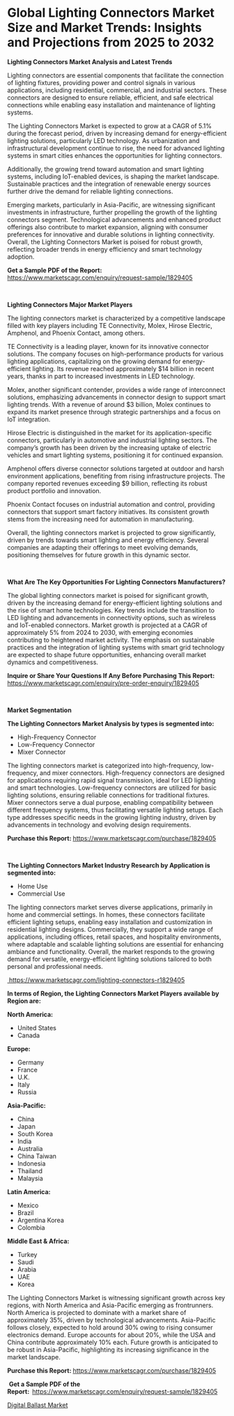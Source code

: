<p><h1>Global Lighting Connectors Market Size and Market Trends: Insights and Projections from 2025 to 2032</h1></p><p><strong>Lighting Connectors Market Analysis and Latest Trends</strong></p>
<p><p>Lighting connectors are essential components that facilitate the connection of lighting fixtures, providing power and control signals in various applications, including residential, commercial, and industrial sectors. These connectors are designed to ensure reliable, efficient, and safe electrical connections while enabling easy installation and maintenance of lighting systems.</p><p>The Lighting Connectors Market is expected to grow at a CAGR of 5.1% during the forecast period, driven by increasing demand for energy-efficient lighting solutions, particularly LED technology. As urbanization and infrastructural development continue to rise, the need for advanced lighting systems in smart cities enhances the opportunities for lighting connectors. </p><p>Additionally, the growing trend toward automation and smart lighting systems, including IoT-enabled devices, is shaping the market landscape. Sustainable practices and the integration of renewable energy sources further drive the demand for reliable lighting connections. </p><p>Emerging markets, particularly in Asia-Pacific, are witnessing significant investments in infrastructure, further propelling the growth of the lighting connectors segment. Technological advancements and enhanced product offerings also contribute to market expansion, aligning with consumer preferences for innovative and durable solutions in lighting connectivity. Overall, the Lighting Connectors Market is poised for robust growth, reflecting broader trends in energy efficiency and smart technology adoption.</p></p>
<p><strong>Get a Sample PDF of the Report:&nbsp;</strong> <a href="https://www.marketscagr.com/enquiry/request-sample/1829405?utm_campaign=2631&utm_medium=2&utm_source=Github&utm_content=ia&utm_term=06042025&utm_id=lighting-connectors">https://www.marketscagr.com/enquiry/request-sample/1829405</a></p>
<p>&nbsp;</p>
<p><strong>Lighting Connectors Major Market Players</strong></p>
<p><p>The lighting connectors market is characterized by a competitive landscape filled with key players including TE Connectivity, Molex, Hirose Electric, Amphenol, and Phoenix Contact, among others. </p><p>TE Connectivity is a leading player, known for its innovative connector solutions. The company focuses on high-performance products for various lighting applications, capitalizing on the growing demand for energy-efficient lighting. Its revenue reached approximately $14 billion in recent years, thanks in part to increased investments in LED technology.</p><p>Molex, another significant contender, provides a wide range of interconnect solutions, emphasizing advancements in connector design to support smart lighting trends. With a revenue of around $3 billion, Molex continues to expand its market presence through strategic partnerships and a focus on IoT integration.</p><p>Hirose Electric is distinguished in the market for its application-specific connectors, particularly in automotive and industrial lighting sectors. The company’s growth has been driven by the increasing uptake of electric vehicles and smart lighting systems, positioning it for continued expansion.</p><p>Amphenol offers diverse connector solutions targeted at outdoor and harsh environment applications, benefiting from rising infrastructure projects. The company reported revenues exceeding $9 billion, reflecting its robust product portfolio and innovation.</p><p>Phoenix Contact focuses on industrial automation and control, providing connectors that support smart factory initiatives. Its consistent growth stems from the increasing need for automation in manufacturing.</p><p>Overall, the lighting connectors market is projected to grow significantly, driven by trends towards smart lighting and energy efficiency. Several companies are adapting their offerings to meet evolving demands, positioning themselves for future growth in this dynamic sector.</p></p>
<p>&nbsp;</p>
<p><strong>What Are The Key Opportunities For Lighting Connectors Manufacturers?</strong></p>
<p><p>The global lighting connectors market is poised for significant growth, driven by the increasing demand for energy-efficient lighting solutions and the rise of smart home technologies. Key trends include the transition to LED lighting and advancements in connectivity options, such as wireless and IoT-enabled connectors. Market growth is projected at a CAGR of approximately 5% from 2024 to 2030, with emerging economies contributing to heightened market activity. The emphasis on sustainable practices and the integration of lighting systems with smart grid technology are expected to shape future opportunities, enhancing overall market dynamics and competitiveness.</p></p>
<p><strong>Inquire or Share Your Questions If Any Before Purchasing This Report:</strong> <a href="https://www.marketscagr.com/enquiry/pre-order-enquiry/1829405?utm_campaign=2631&utm_medium=2&utm_source=Github&utm_content=ia&utm_term=06042025&utm_id=lighting-connectors">https://www.marketscagr.com/enquiry/pre-order-enquiry/1829405</a></p>
<p>&nbsp;</p>
<p><strong>Market Segmentation</strong></p>
<p><strong>The Lighting Connectors Market Analysis by types is segmented into:</strong></p>
<p><ul><li>High-Frequency Connector</li><li>Low-Frequency Connector</li><li>Mixer Connector</li></ul></p>
<p><p>The lighting connectors market is categorized into high-frequency, low-frequency, and mixer connectors. High-frequency connectors are designed for applications requiring rapid signal transmission, ideal for LED lighting and smart technologies. Low-frequency connectors are utilized for basic lighting solutions, ensuring reliable connections for traditional fixtures. Mixer connectors serve a dual purpose, enabling compatibility between different frequency systems, thus facilitating versatile lighting setups. Each type addresses specific needs in the growing lighting industry, driven by advancements in technology and evolving design requirements.</p></p>
<p><strong>Purchase this Report:&nbsp;</strong><a href="https://www.marketscagr.com/purchase/1829405?utm_campaign=2631&utm_medium=2&utm_source=Github&utm_content=ia&utm_term=06042025&utm_id=lighting-connectors">https://www.marketscagr.com/purchase/1829405</a></p>
<p>&nbsp;</p>
<p><strong>The Lighting Connectors Market Industry Research by Application is segmented into:</strong></p>
<p><ul><li>Home Use</li><li>Commercial Use</li></ul></p>
<p><p>The lighting connectors market serves diverse applications, primarily in home and commercial settings. In homes, these connectors facilitate efficient lighting setups, enabling easy installation and customization in residential lighting designs. Commercially, they support a wide range of applications, including offices, retail spaces, and hospitality environments, where adaptable and scalable lighting solutions are essential for enhancing ambiance and functionality. Overall, the market responds to the growing demand for versatile, energy-efficient lighting solutions tailored to both personal and professional needs.</p></p>
<p><a href="https://www.marketscagr.com/lighting-connectors-r1829405?utm_campaign=2631&utm_medium=2&utm_source=Github&utm_content=ia&utm_term=06042025&utm_id=lighting-connectors">&nbsp;https://www.marketscagr.com/lighting-connectors-r1829405</a></p>
<p><strong>In terms of Region, the Lighting Connectors Market Players available by Region are:</strong></p>
<p>
    <p> <strong> North America: </strong>
        <ul>
            <li>United States</li>
            <li>Canada</li>
        </ul>
        </p> 
    <p> <strong> Europe: </strong>
        <ul>
            <li>Germany</li>
            <li>France</li>
            <li>U.K.</li>
            <li>Italy</li>
            <li>Russia</li>
        </ul>
        </p> 
    <p> <strong> Asia-Pacific: </strong>
        <ul>
            <li>China</li>
            <li>Japan</li>
            <li>South Korea</li>
            <li>India</li>
            <li>Australia</li>
            <li>China Taiwan</li>
            <li>Indonesia</li>
            <li>Thailand</li>
            <li>Malaysia</li>
        </ul>
        </p> 
    <p> <strong> Latin America: </strong>
        <ul>
            <li>Mexico</li>
            <li>Brazil</li>
            <li>Argentina Korea</li>
            <li>Colombia</li>
        </ul>
        </p> 
    <p> <strong> Middle East & Africa: </strong>
        <ul>
            <li>Turkey</li>
            <li>Saudi</li>
            <li>Arabia</li>
            <li>UAE</li>
            <li>Korea</li>
        </ul>
    </p>
    </p>
<p><p>The Lighting Connectors Market is witnessing significant growth across key regions, with North America and Asia-Pacific emerging as frontrunners. North America is projected to dominate with a market share of approximately 35%, driven by technological advancements. Asia-Pacific follows closely, expected to hold around 30% owing to rising consumer electronics demand. Europe accounts for about 20%, while the USA and China contribute approximately 10% each. Future growth is anticipated to be robust in Asia-Pacific, highlighting its increasing significance in the market landscape.</p></p>
<p><strong>Purchase this Report: </strong><a href="https://www.marketscagr.com/purchase/1829405?utm_campaign=2631&utm_medium=2&utm_source=Github&utm_content=ia&utm_term=06042025&utm_id=lighting-connectors">https://www.marketscagr.com/purchase/1829405</a></p>
<p>&nbsp;<strong>Get a Sample PDF of the Report:&nbsp;&nbsp;</strong><a href="https://www.marketscagr.com/enquiry/request-sample/1829405?utm_campaign=2631&utm_medium=2&utm_source=Github&utm_content=ia&utm_term=06042025&utm_id=lighting-connectors">https://www.marketscagr.com/enquiry/request-sample/1829405</a></p>
<p><strong></strong></p>
<p><p><a href="https://github.com/donnettaletizia/Market-Research-Report-List-1/blob/main/digital-ballast-market.md?utm_campaign=2631&utm_medium=2&utm_source=Github&utm_content=ia&utm_term=06042025&utm_id=lighting-connectors">Digital Ballast Market</a></p></p>